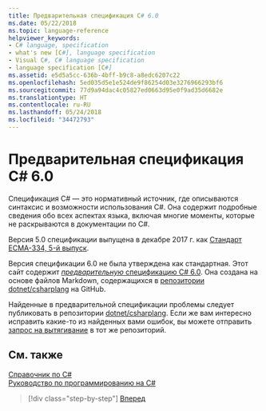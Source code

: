 ```yaml
---
title: Предварительная спецификация C# 6.0
ms.date: 05/22/2018
ms.topic: language-reference
helpviewer_keywords:
- C# language, specification
- what's new [C#], language specification
- Visual C#, C# language specification
- language specification [C#]
ms.assetid: e5d5a5cc-636b-4bff-b9c8-a8edc6207c22
ms.openlocfilehash: 5ed035d5e1e524de9f86254d03e3276966293bf6
ms.sourcegitcommit: 77d9a94dac4c05827ed0663d95e0f9ad35d6682e
ms.translationtype: HT
ms.contentlocale: ru-RU
ms.lasthandoff: 05/24/2018
ms.locfileid: "34472793"
---
```

# <a name="c-60-draft-language-specification"></a>Предварительная спецификация C# 6.0

Спецификация C# — это нормативный источник, где описываются синтаксис и возможности использования C#. Она содержит подробные сведения обо всех аспектах языка, включая многие моменты, которые не раскрываются в документации по C#.

Версия 5.0 спецификации выпущена в декабре 2017 г. как [Стандарт ECMA-334, 5-й выпуск](https://www.ecma-international.org/publications/files/ECMA-ST/Ecma-334.pdf).

Версия спецификации 6.0 не была утверждена как стандартная. Этот сайт содержит [*предварительную* спецификацию C# 6.0](../../../../_csharplang/spec/introduction.md). Она создана на основе файлов Markdown, содержащихся в [репозитории dotnet/csharplang](https://github.com/dotnet/csharplang/blob/master/spec/README.md) на GitHub.

Найденные в предварительной спецификации проблемы следует публиковать в репозитории [dotnet/csharplang](https://github.com/dotnet/csharplang/issues). Если же вам интересно исправить какие-то из найденных вами ошибок, вы можете отправить [запрос на вытягивание](https://github.com/dotnet/csharplang/pulls) в тот же репозиторий.

## <a name="see-also"></a>См. также
 [Справочник по C#](../index.md)  
 [Руководство по программированию на C#](../../programming-guide/index.md)

>[!div class="step-by-step"]
[Вперед](../../../../_csharplang/spec/introduction.md)

